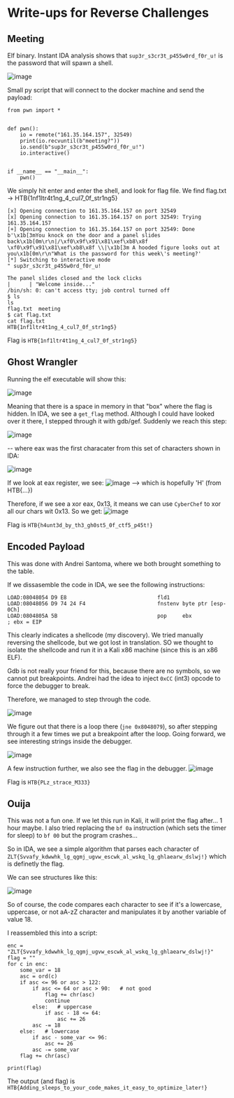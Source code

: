 # Write-ups for Reverse Challenges

## Meeting

Elf binary. Instant IDA analysis shows that `sup3r_s3cr3t_p455w0rd_f0r_u!` is the password that will spawn a shell.

![image](https://user-images.githubusercontent.com/115867891/198037771-2692d37a-66f8-439e-bfa3-113d83dc1ef3.png)

Small py script that will connect to the docker machine and send the payload:

```
from pwn import *


def pwn():
    io = remote("161.35.164.157", 32549)
    print(io.recvuntil(b"meeting?"))
    io.send(b"sup3r_s3cr3t_p455w0rd_f0r_u!")
    io.interactive()


if __name__ == "__main__":
    pwn()
```

We simply hit enter and enter the shell, and look for flag file. We find flag.txt -> HTB{1nf1ltr4t1ng_4_cul7_0f_str1ng5}

```
[x] Opening connection to 161.35.164.157 on port 32549
[x] Opening connection to 161.35.164.157 on port 32549: Trying 161.35.164.157
[+] Opening connection to 161.35.164.157 on port 32549: Done
b'\x1b[3mYou knock on the door and a panel slides back\x1b[0m\r\n|/\xf0\x9f\x91\x81\xef\xb8\x8f \xf0\x9f\x91\x81\xef\xb8\x8f \\|\x1b[3m A hooded figure looks out at you\x1b[0m\r\n"What is the password for this week\'s meeting?'
[*] Switching to interactive mode
" sup3r_s3cr3t_p455w0rd_f0r_u!

The panel slides closed and the lock clicks
|      | "Welcome inside..." 
/bin/sh: 0: can't access tty; job control turned off
$ ls
ls
flag.txt  meeting
$ cat flag.txt
cat flag.txt
HTB{1nf1ltr4t1ng_4_cul7_0f_str1ng5}
```

Flag is `HTB{1nf1ltr4t1ng_4_cul7_0f_str1ng5}`


## Ghost Wrangler

Running the elf executable will show this:

![image](https://user-images.githubusercontent.com/115867891/198062002-e31ea59d-4882-4de5-984a-5c56f6057b3c.png)

Meaning that there is a space in memory in that "box" where the flag is hidden. 
In IDA, we see a `get_flag` method. Although I could have looked over it there, I stepped through it with gdb/gef. Suddenly we reach this step:

![image](https://user-images.githubusercontent.com/115867891/198062440-65cfcb6a-49fc-4e89-845f-49fa26db3b98.png)

-- where eax was the first characater from this set of characters shown in IDA:

![image](https://user-images.githubusercontent.com/115867891/198062679-11f434dd-f5c7-4932-9f4b-4674db91a120.png)

If we look at eax register, we see: ![image](https://user-images.githubusercontent.com/115867891/198065482-4989f9e1-c163-40a9-8e9f-0f33bce2b54c.png)
--> which is hopefully 'H' (from HTB{...})

Therefore, if we see a xor eax, 0x13, it means we can use `CyberChef` to xor all our chars wit 0x13. So we get:
![image](https://user-images.githubusercontent.com/115867891/198062947-99c1f8d1-218f-4df6-8cb0-190f7622123d.png)

Flag is `HTB{h4unt3d_by_th3_gh0st5_0f_ctf5_p45t!}`


## Encoded Payload

This was done with Andrei Santoma, where we both brought something to the table.

If we dissasemble the code in IDA, we see the following instructions:

```
LOAD:08048054 D9 E8                             fld1
LOAD:08048056 D9 74 24 F4                       fnstenv byte ptr [esp-0Ch]
LOAD:0804805A 5B                                pop     ebx             ; ebx = EIP
```

This clearly indicates a shellcode (my discovery). We tried manually reversing the shellcode, but we got lost in translation. SO we thought to isolate the shellcode and run it in a Kali x86 machine (since this is an x86 ELF).

Gdb is not really your friend for this, because there are no symbols, so we cannot put breakpoints. Andrei had the idea to inject `0xCC` (int3) opcode to force the debugger to break.

Therefore, we managed to step through the code.

![image](https://user-images.githubusercontent.com/115867891/198264210-5e78b6e4-b79f-45e3-a4e7-88bfe8c57d95.png)

We figure out that there is a loop there (`jne 0x8048079`), so after stepping through it a few times we put a breakpoint after the loop. Going forward, we see interesting strings inside the debugger.

![image](https://user-images.githubusercontent.com/115867891/198265807-d88ee9f9-5716-48ab-bd8e-fcac0d2ee0f1.png)

A few instruction further, we also see the flag in the debugger.
![image](https://user-images.githubusercontent.com/115867891/198265907-31e5a126-1424-4cd5-8d84-6cbc2b52df30.png)

Flag is `HTB{PLz_strace_M333}`


## Ouija

This was not a fun one. If we let this run in Kali, it will print the flag after... 1 hour maybe. I also tried replacing the `bf 0a` instruction (which sets the timer for sleep) to `bf 00` but the program crashes...

So in IDA, we see a simple algorithm that parses each character of `ZLT{Svvafy_kdwwhk_lg_qgmj_ugvw_escwk_al_wskq_lg_ghlaearw_dslwj!}` which is definetly the flag.

We can see structures like this:

![image](https://user-images.githubusercontent.com/115867891/198266574-135a015b-c7f4-4b04-a33d-c885d1298bd5.png)

So of course, the code compares each character to see if it's a lowercase, uppercase, or not aA-zZ character and manipulates it by another variable of value 18.

I reassembled this into a script:

```
enc = "ZLT{Svvafy_kdwwhk_lg_qgmj_ugvw_escwk_al_wskq_lg_ghlaearw_dslwj!}"
flag = ""
for c in enc:
    some_var = 18
    asc = ord(c)
    if asc <= 96 or asc > 122:
        if asc <= 64 or asc > 90:   # not good
            flag += chr(asc)
            continue
        else:   # uppercase
            if asc - 18 <= 64:
                asc += 26
        asc -= 18
    else:   # lowercase
        if asc - some_var <= 96:
            asc += 26
        asc -= some_var
    flag += chr(asc)

print(flag)
```

The output (and flag) is `HTB{Adding_sleeps_to_your_code_makes_it_easy_to_optimize_later!}`


